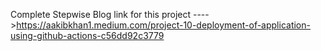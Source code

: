 Complete Stepwise Blog link for this project ---->https://aakibkhan1.medium.com/project-10-deployment-of-application-using-github-actions-c56dd92c3779
